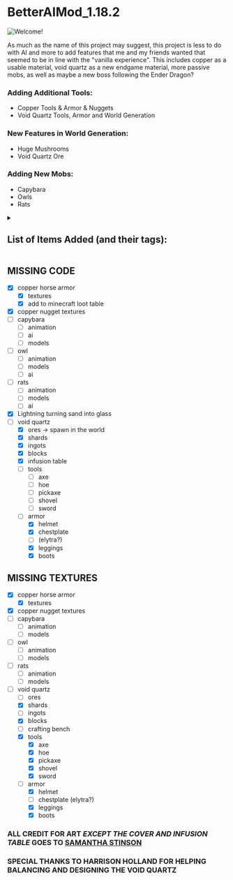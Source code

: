 # BetterAIMod_1.18.2

![Welcome!](src/main/resources/assets/aimod/icon.PNG)



As much as the name of this project may suggest, this project is less to do with AI and more to add features that me and 
my friends wanted that seemed to be in line with the "vanilla experience". This includes copper as a usable material,
void quartz as a new endgame material, more passive mobs, as well as maybe a new boss following the Ender Dragon?


### Adding Additional Tools:
- Copper Tools & Armor & Nuggets
- Void Quartz Tools, Armor and World Generation

### New Features in World Generation:
- Huge Mushrooms
- Void Quartz Ore 

### Adding New Mobs:
- Capybara
- Owls
- Rats

<details><summary><h2>List of Items Added (and their tags):</h2></summary>

| Item Name                     |                Item ID                |            Why is it not working?            |
|:------------------------------|:-------------------------------------:|:--------------------------------------------:|
| Copper Axe                    |          `aimod.copper_axe`           |                                              |
| Copper Boots                  |         `aimod.copper_boots`          |                                              |
| Copper Chestplate             |       `aimod.copper_chestplate`       |                                              |
| Copper Helmet                 |         `aimod.copper_helmet`         |                                              | 
| Copper Hoe                    |          `aimod.copper_hoe`           |                                              |
| Copper Horse Armor            |      `aimod.copper_horse_armor`       |                                              |
| Copper Leggings               |        `aimod.copper_leggings`        |                                              |
| Copper Nugget                 |         `aimod.copper_nugget`         |               Missing Texture                |
| Copper Pickaxe                |        `aimod.copper_pickaxe`         |                                              |
| Copper Shovel                 |         `aimod.copper_shovel`         |                                              |
| Copper Sword                  |         `aimod.copper_sword`          |                                              |
| Void Quartz Block             |       `aimod.void_quartz_block`       |   Missing Textures, Behavior needs fixing    |
| Void Quartz Ingot             |       `aimod.void_quartz_ingot`       |               Missing Textures               |
| Void Quartz Ore               |        `aimod.void_quartz_ore`        | Missing Textures, Behavior needs fine tuning |
| Void Quartz Shard             |       `aimod.void_quartz_shard`       |                                              |
| Void Quartz Axe               |        `aimod.void_quartz_axe`        |               Missing Textures               |
| Void Quartz Boots             |       `aimod.void_quartz_boots`       |                                              |
| Void Quartz Chestplate        |    `aimod.void_quartz_chestplate`     |                                              |
| Winged Void Quartz Chestplate | `aimod.void_quartz_chestplate_winged` | Behavior Not Implemented & Missing Textures  |
| Void Quartz Helmet            |      `aimod.void_quartz_helmet`       |                                              |
| Void Quartz Hoe               |        `aimod.void_quartz_hoe`        |               Missing Textures               |
| Void Quartz Leggings          |     `aimod.void_quartz_leggings`      |               Missing Textures               |
| Void Quartz Pickaxe           |      `aimod.void_quartz_pickaxe`      |               Missing Textures               |
| Void Quartz Shovel            |      `aimod.void_quartz_shovel`       |               Missing Textures               |
| Void Quartz Sword             |       `aimod.void_quartz_sword`       |               Missing Textures               |
| Infusion Table                |        `aimod.infusion_table`         |  Missing Textures, Missing Texture Behavior  |
|                               |                                       |                                              |




</details>

## MISSING CODE
- [X] copper horse armor
  - [X] textures
  - [X] add to minecraft loot table
- [X] copper nugget textures
- [ ] capybara
  - [ ] animation
  - [ ] ai
  - [ ] models
- [ ] owl
  - [ ] animation
  - [ ] models
  - [ ] ai
- [ ] rats
  - [ ] animation
  - [ ] models
  - [ ] ai
- [X] Lightning turning sand into glass
- [ ] void quartz
  - [X] ores -> spawn in the world
  - [X] shards
  - [X] ingots
  - [X] blocks
  - [X] infusion table
  - [ ] tools
    - [ ] axe
    - [ ] hoe
    - [ ] pickaxe
    - [ ] shovel
    - [ ] sword
  - [ ] armor
    - [X] helmet
    - [X] chestplate 
    - [ ] (elytra?)
    - [X] leggings
    - [X] boots

## MISSING TEXTURES
- [X] copper horse armor
  - [X] textures
- [X] copper nugget textures
- [ ] capybara
  - [ ] animation
  - [ ] models
- [ ] owl
  - [ ] animation
  - [ ] models
- [ ] rats
  - [ ] animation
  - [ ] models
- [ ] void quartz
  - [ ] ores
  - [X] shards
  - [ ] ingots
  - [X] blocks
  - [ ] crafting bench
  - [X] tools
    - [X] axe
    - [X] hoe
    - [X] pickaxe
    - [X] shovel
    - [X] sword
  - [ ] armor
    - [X] helmet
    - [ ] chestplate (elytra?)
    - [X] leggings
    - [X] boots

### ALL CREDIT FOR ART *EXCEPT THE COVER AND INFUSION TABLE* GOES TO [SAMANTHA STINSON](https://instagram.com/hellspawn_exhibit?igshid=YmMyMTA2M2Y=)
### SPECIAL THANKS TO HARRISON HOLLAND FOR HELPING BALANCING AND DESIGNING THE VOID QUARTZ


